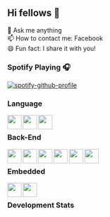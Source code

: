 ## Hi fellows 👋 
💬 Ask me anything <br>
📫 How to contact me: Facebook <br>
😄 Fun fact: I share it with you! <br>

### Spotify Playing 🎧
[![spotify-github-profile](https://spotify-github-profile.kittinanx.com/api/view?uid=31tpqxn65acxc2qtzb26nammy2cu&cover_image=true&theme=novatorem&show_offline=false&background_color=121212&interchange=false&bar_color=53b14f&bar_color_cover=false)](https://github.com/kittinan/spotify-github-profile)

### Language
<img align='left' height='32' width='32' src="https://cdn.jsdelivr.net/npm/simple-icons@15.11.0/icons/cplusplus.svg"/>
<img align='left' height='32' width='32' src="https://cdn.jsdelivr.net/npm/simple-icons@15.11.0/icons/python.svg"/>
<img align='left' height='32' width='32' src="https://cdn.jsdelivr.net/npm/simple-icons@15.11.0/icons/php.svg"/> <br>

### Back-End
<img align='left' height='32' width='32' src="https://cdn.jsdelivr.net/npm/simple-icons@15.11.0/icons/sublimetext.svg"/>
<img align='left' height='32' width='32' src="https://cdn.jsdelivr.net/npm/simple-icons@15.11.0/icons/phpstorm.svg"/>
<img align='left' height='32' width='32' src="https://cdn.jsdelivr.net/npm/simple-icons@15.11.0/icons/laragon.svg"/>
<img align='left' height='32' width='32' src="https://cdn.jsdelivr.net/npm/simple-icons@15.11.0/icons/mysql.svg"/>
<img align='left' height='32' width='32' src="https://cdn.jsdelivr.net/npm/simple-icons@15.11.0/icons/jquery.svg"/>
<img align='left' height='32' width='32' src="https://cdn.jsdelivr.net/npm/simple-icons@15.11.0/icons/laravel.svg"/> <br>

### Embedded
<img align="left" width="32" height="32" src="https://svgrepo.com/show/521330/vscode-16.svg"/>
<img align="left" width="32" height="32" src="https://cdn.jsdelivr.net/npm/simple-icons@15.11.0/icons/platformio.svg"/> <br>

### Development Stats
